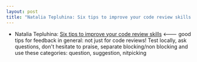 ```yaml
---
layout: post
title: "Natalia Tepluhina: Six tips to improve your code review skills <-- Test locally, ask questions, don't hesitate to praise, separate blocking/non blocking and use these categories: question, suggestion, nitpicking "
---
```

* Natalia Tepluhina: [Six tips to improve your code review skills](https://dev.to/n_tepluhina/six-tips-to-improve-your-code-review-skills-95a) <--- good tips for feedback in general: not just for code reviews!  Test locally, ask questions, don't hesitate to praise, separate blocking/non blocking and use these categories: question, suggestion, nitpicking

